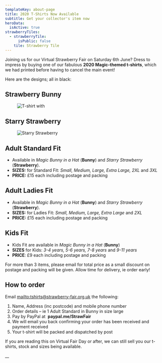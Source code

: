 ```yaml
---
templateKey: about-page
title: 2020 T-Shirts Now Available
subtitle: Get your collector's item now
heroData:
  isActive: true
strawberryTiles:
  - strawberryTile:
      isPublic: false
    tile: Strawberry Tile
---
```

Joining us for our Virtual Strawberry Fair on Saturday 6th June? Dress to impress by buying one of our fabulous **2020 Magic-themed t-shirts**, which we had printed before having to cancel the main event!

Here are the designs; all in black:

## Strawberry Bunny

<figure><img src="https://res.cloudinary.com/strawberryfair/image/upload/v1590399684/Misc/SF2020_Adults_and_Kids_Bunny_Tshirt_zmdebi.jpg" alt="T-shirt with "Strawberry Bunny" design " class="html-embedded-image-medium"></figure>

## Starry Strawberry

<figure><img src="https://res.cloudinary.com/strawberryfair/image/upload/v1590399684/Misc/SF2020_Adult_Starry_Tshirt_ojuc09.jpg" alt="Starry Strawberry" class="html-embedded-image-small"></figure>

## Adult Standard Fit

* Available in _Magic Bunny in a Hat_ (**Bunny**) and _Starry Strawberry_ (**Strawberry**).
* **SIZES:** for Standard Fit: _Small, Medium, Large, Extra Large, 2XL_ and _3XL_
* **PRICE:** £15 each including postage and packing

## Adult Ladies Fit

* Available in _Magic Bunny in a Hat_ (**Bunny**) and _Starry Strawberry_ (**Strawberry**).
* **SIZES:** for Ladies Fit: _Small, Medium, Large, Extra Large_ and _2XL_
* **PRICE:** £15 each including postage and packing

## Kids Fit

* Kids Fit are available in _Magic Bunny in a Hat_ (**Bunny**)
* **SIZES** for Kids: _3-4 years, 5-6 years, 7-8 years_ and _9-11 years_
* **PRICE**: £9 each including postage and packing

For more than 3 items, please email for total price as a small discount on postage and packing will be given. Allow time for delivery, ie order early!

## How to order  

Email <mailto:tshirts@strawberry-fair.org.uk> the following:

1. Name, Address (inc postcode) and mobile phone number
2. Order details – ie 1 Adult Standard in Bunny in size large
3. Pay by PayPal at  **paypal.me/StrawFair**
4. We will email you back confirming your order has been received and payment received
5. Your t-shirt will be packed and dispatched by post

If you are reading this on Virtual Fair Day or after, we can still sell you our t-shirts, stock and sizes being available.

__
